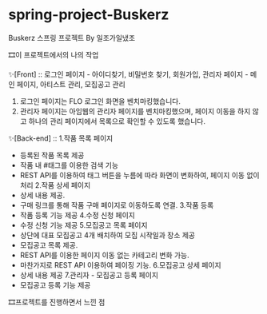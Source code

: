 # spring-project-Buskerz
Buskerz 스프링 프로젝트 By 일조가일냈조 

🎞️이 프로젝트에서의 나의 작업

✨[Front] :: 로그인 페이지 - 아이디찾기, 비밀번호 찾기, 회원가입, 관리자 페이지 - 메인 페이지, 아티스트 관리, 모집공고 관리
1. 로그인 페이지는 FLO 로그인 화면을 벤치마킹했습니다.
2. 관리자 페이지는 아임웹의 관리자 페이지를 벤치마킹했으며, 페이지 이동을 하지 않고 하나의 관리 페이지에서 목록으로 확인할 수 있도록 했습니다.

✨[Back-end] :: 
1.작품 목록 페이지
- 등록된 작품 목록 제공
- 작품 내 #태그를 이용한 검색 기능
- REST API를 이용하여 태그 버튼을 누름에 따라 화면이 변화하여, 페이지 이동 없이 처리
2.작품 상세 페이지
- 상세 내용 제공.
- 구매 링크를 통해 작품 구매 페이지로 이동하도록 연결.
3.작품 등록
- 작품 등록 기능 제공
4.수정 신청 페이지
- 수정 신청 기능 제공
5.모집공고 목록 페이지
- 상단에 대표 모집공고 4개 배치하여 모집 시작일과 장소 제공
- 모집공고 목록 제공. 
- REST API를 이용한 페이지 이동 없는 카테고리 변화 가능. 
- 마찬가지로 REST API 이용하여 페이징 기능.
6.모집공고 상세 페이지
- 상세 내용 제공 
7.관리자 - 모집공고 등록 페이지
- 모집공고 등록 기능 제공

🎞️프로젝트를 진행하면서 느낀 점
